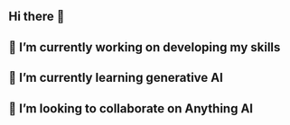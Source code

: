 ## Hi there 👋
## 🔭 I’m currently working on developing my skills
## 🌱 I’m currently learning generative AI
## 👯 I’m looking to collaborate on Anything AI

<!--
**YUVRAJ337/YUVRAJ337** is a ✨ _special_ ✨ repository because its `README.md` (this file) appears on your GitHub profile.

Here are some ideas to get you started:

- 
- 
- 👯 I’m looking to collaborate on Anything AI
- 🤔 I’m looking for help with ...
- 💬 Ask me about ...
- 📫 How to reach me: ...
- 😄 Pronouns: ...
- ⚡ Fun fact: ...
-->
